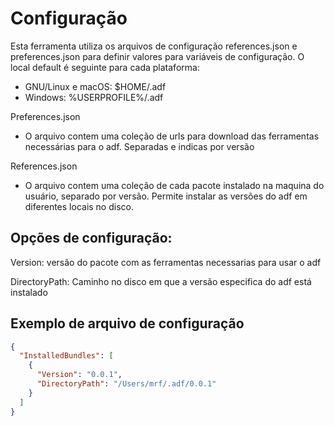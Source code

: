 # Configuração

Esta ferramenta utiliza os arquivos de configuração references.json e preferences.json para definir valores para variáveis de configuração. O local default é seguinte para cada plataforma:

- GNU/Linux e macOS: $HOME/.adf
- Windows: %USERPROFILE%/.adf

Preferences.json
- O arquivo contem uma coleção de urls para download das ferramentas necessárias para o adf. Separadas e indicas por versão

References.json
- O arquivo contem uma coleção de cada pacote instalado na maquina do usuário, separado por versão. Permite instalar as versões
do adf em diferentes locais no disco.

## Opções de configuração:

Version: versão do pacote com as ferramentas necessarias para usar o adf

DirectoryPath: Caminho no disco em que a versão especifica do adf está instalado

## Exemplo de arquivo de configuração

```JSON
{
  "InstalledBundles": [
    {
      "Version": "0.0.1", 
      "DirectoryPath": "/Users/mrf/.adf/0.0.1"
    }
  ]
}

```